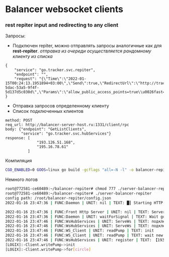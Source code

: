 # Balancer websocket clients
### rest repiter input and redirecting to any client

Запросы:  
- Подключен repiter, можно отправлять запросы аналогичные как для **rest-repiter**.
_отправка из очереди осуществляется рандомному клиенту из списка_
```(json)
{
    "service": "go.tracker.svc.repiter",
    "endpoint": "",
    "request": "{\"Time\":\"2022-01-15T00:24:13.1951894+03:00\",\"Send\":true,\"RedirectUrl\":\"http://trackerhqu.com/15b1/602/39b/86a4937a-5dac-53a5-9f4f-5d137d5c030d\",\"Params\":\"allow_public_access_points=true\\u0026fast=false\\u0026lighter_penalties=true\\u0026mobile=false\\u0026strictness=1\",\"Method\":\"GET\",\"Body\":\"\",\"Type\":\"\"}"
}
```
- Отправка запросов определенному клиенту
- Список подключенных клиентов  
```(json)
method: POST
req_url: http://balancer-server-host.ru:1331/client/rpc
body: {"endpoint": "GetListClients",
       "service": "go.tracker.svc.hubServices"}
response: [
              "193.126.51.168",
              "195.16.78.61"
          ]
``` 


Компиляция
```sh
CGO_ENABLED=0 GOOS=linux go build -gcflags "all=-N -l" -o balancer-repiter
```

Немного логов
```sh
root@772581-ce60489:~/balancer-repiter# chmod 777 ./server-balancer-repiter 
root@772581-ce60489:~/balancer-repiter# ./server-balancer-repiter 
config path: /root/balancer-repiter/config.json
2022-01-16 23:47:36 | FUNC:Daemon | UNIT: nil | TEXT: █║ Starting HTTP Listener ▌│║ on port: 1331

2022-01-16 23:47:36 | FUNC:Front Http Server | UNIT: nil | TEXT: Server is started
2022-01-16 23:47:36 | FUNC:Daemon | UNIT: waitForSignal | TEXT: Wait got signal: exiting
2022-01-16 23:47:46 | FUNC:WsHubServices | UNIT: ServeWs | TEXT: подключение к HUB WS client 【193.16.51.168】
2022-01-16 23:47:46 | FUNC:WsHubServices | UNIT: ServeWs | TEXT: подключился WS client 【193.16.51.168】
2022-01-16 23:47:46 | FUNC:WS_Client | UNIT: readPump | TEXT: init
2022-01-16 23:47:46 | FUNC:WS_Client | UNIT: readPump | TEXT: wait new message from ws client
2022-01-16 23:47:46 | FUNC:WsHubServices | UNIT: register | TEXT: 【193.16.51.168】
[LOGIX]:-Client.writePump->init
[LOGIX]:-Client.writePump->for[circle]
```
